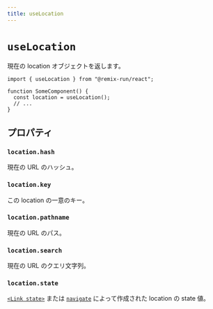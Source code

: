 ```yaml
---
title: useLocation
---
```


# `useLocation`

現在の location オブジェクトを返します。

```tsx
import { useLocation } from "@remix-run/react";

function SomeComponent() {
  const location = useLocation();
  // ...
}
```

## プロパティ

### `location.hash`

現在の URL のハッシュ。

### `location.key`

この location の一意のキー。

### `location.pathname`

現在の URL のパス。

### `location.search`

現在の URL のクエリ文字列。

### `location.state`

[`<Link state>`][link_component_state] または [`navigate`][navigate] によって作成された location の state 値。

[link_component_state]: ../components/link#state
[navigate]: ./use-navigate

